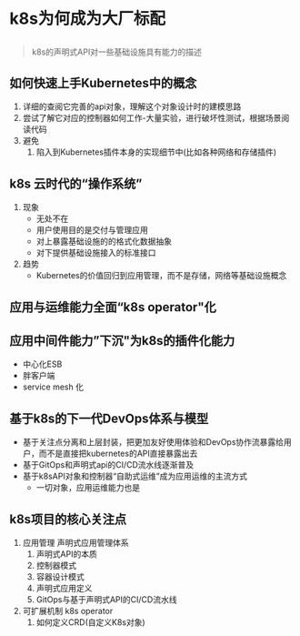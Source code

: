 # k8s为何成为大厂标配
## 
> k8s的声明式API对一些基础设施具有能力的描述

## 如何快速上手Kubernetes中的概念

1. 详细的查阅它完善的api对象，理解这个对象设计时的建模思路
2. 尝试了解它对应的控制器如何工作-大量实验，进行破坏性测试，根据场景阅读代码
3. 避免
    1. 陷入到Kubernetes插件本身的实现细节中(比如各种网络和存储插件)

## k8s 云时代的“操作系统”
1. 现象
    - 无处不在
    - 用户使用目的是交付与管理应用
    - 对上暴露基础设施的的格式化数据抽象
    - 对下提供基础设施接入的标准接口
2. 趋势
    - Kubernetes的价值回归到应用管理，而不是存储，网络等基础设施概念

## 应用与运维能力全面“k8s operator"化

## 应用中间件能力”下沉"为k8s的插件化能力 
- 中心化ESB
- 胖客户端
- service mesh 化

## 基于k8s的下一代DevOps体系与模型
- 基于关注点分离和上层封装，把更加友好使用体验和DevOps协作流暴露给用户，而不是直接把kubernetes的API直接暴露出去
- 基于GitOps和声明式api的CI/CD流水线逐渐普及
- 基于k8sAPI对象和控制器“自助式运维”成为应用运维的主流方式
    - 一切对象，应用运维能力也是
    
## k8s项目的核心关注点
1. 应用管理 声明式应用管理体系
    1. 声明式API的本质
    2. 控制器模式
    3. 容器设计模式
    4. 声明式应用定义
    5. GitOps与基于声明式API的CI/CD流水线
2. 可扩展机制 k8s operator
    1. 如何定义CRD(自定义K8s对象)